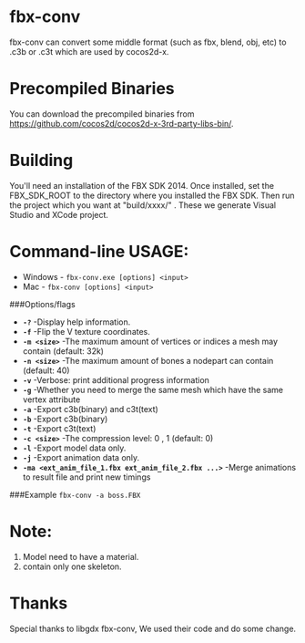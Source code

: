 fbx-conv
========
fbx-conv can convert some middle format (such as fbx, blend, obj, etc) to .c3b or .c3t which are used by cocos2d-x.

Precompiled Binaries
====================
You can download the precompiled binaries from https://github.com/cocos2d/cocos2d-x-3rd-party-libs-bin/.

Building
========
You'll need an installation of the FBX SDK 2014. Once installed, set the
FBX_SDK_ROOT to the directory where you installed the FBX SDK. Then run the project which you want at "build/xxxx/"
. These we generate Visual Studio and XCode project.

Command-line USAGE:
========

*   Windows - `fbx-conv.exe [options] <input>`
*   Mac - `fbx-conv [options] <input>`

###Options/flags
*   **`-?`**				-Display help information.
*   **`-f`**				-Flip the V texture coordinates.
*   **`-m <size>`**			-The maximum amount of vertices or indices a mesh may contain (default: 32k)
*   **`-n <size>`**			-The maximum amount of bones a nodepart can contain (default: 40)
*   **`-v`**       			-Verbose: print additional progress information
*   **`-g`**       			-Whether you need to merge the same mesh which have the same vertex attribute
*   **`-a`**       			-Export c3b(binary) and c3t(text)
*   **`-b`**       			-Export c3b(binary)
*   **`-t`**       			-Export c3t(text)
*   **`-c <size>`**			-The compression level: 0 , 1 (default: 0)
*   **`-l`**       			-Export model data only.
*   **`-j`**       			-Export animation data only.
*   **`-ma <ext_anim_file_1.fbx ext_anim_file_2.fbx ...>`** -Merge animations to result file and print new timings

###Example
`fbx-conv -a boss.FBX`

Note:
========
1. Model need to have a material.
2. contain only one skeleton.

Thanks
========
Special thanks to libgdx fbx-conv, We used their code and do some change.


